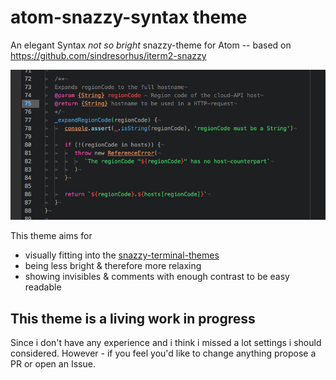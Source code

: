 # atom-snazzy-syntax theme

An elegant Syntax _not so bright_ snazzy-theme for Atom -- based on https://github.com/sindresorhus/iterm2-snazzy

![The not so bright snazzy-theme](https://github.com/florianb/atom-snazzy-syntax/blob/master/atom-snazzy-syntax-lowq.jpg?raw=true)

This theme aims for

- visually fitting into the [snazzy-terminal-themes](https://github.com/sindresorhus?utf8=%E2%9C%93&tab=repositories&q=snazzy&type=&language=)
- being less bright & therefore more relaxing
- showing invisibles & comments with enough contrast to be easy readable

## This theme is a living work in progress

Since i don't have any experience and i think i missed a lot settings i should considered. However - if you feel you'd like to change anything propose a PR or open an Issue.
